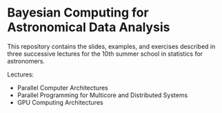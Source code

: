 # Bayesian Computing for Astronomical Data Analysis
This repository contains the slides, examples, and exercises described in three successive lectures for the 10th summer school in statistics for astronomers.

Lectures:
* Parallel Computer Architectures
* Parallel Programming for Multicore and Distributed Systems
* GPU Computing Architectures

